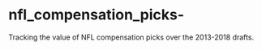 # nfl_compensation_picks-

Tracking the value of NFL compensation picks over the 2013-2018 drafts. 
